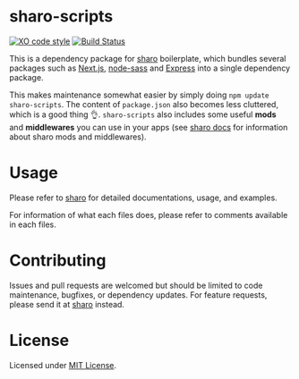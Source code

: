 # sharo-scripts

[![XO code style](https://img.shields.io/badge/code_style-XO-5ed9c7.svg)](https://github.com/xojs/xo)
[![Build Status](https://travis-ci.org/tkesgar/sharo-scripts.svg?branch=master)](https://travis-ci.org/tkesgar/sharo-scripts)

This is a dependency package for [sharo][sharo] boilerplate, which bundles several packages such as [Next.js][next], [node-sass][node-sass] and [Express][express] into a single dependency package.

This makes maintenance somewhat easier by simply doing `npm update sharo-scripts`. The content of `package.json` also becomes less cluttered, which is a good thing 👌. `sharo-scripts` also includes some useful **mods** and **middlewares** you can use in your apps (see [sharo docs][sharo] for information about sharo mods and middlewares).

# Usage

Please refer to [sharo][sharo] for detailed documentations, usage, and examples.

For information of what each files does, please refer to comments available in each files.

# Contributing

Issues and pull requests are welcomed but should be limited to code maintenance, bugfixes, or dependency updates. For feature requests, please send it at [sharo][sharo] instead.

# License

Licensed under [MIT License][license].

[express]: http://expressjs.com/
[next]: https://nextjs.org/docs
[node-sass]: https://www.npmjs.com/package/node-sass
[sharo]: https://github.com/tkesgar/sharo
[license]: https://github.com/tkesgar/sharo-scripts/blob/master/LICENSE

